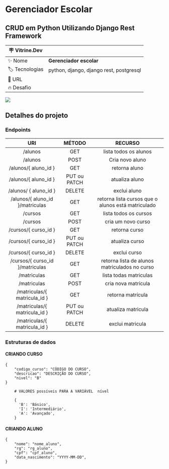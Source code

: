 # Gerenciador Escolar
## CRUD em Python Utilizando Django Rest Framework


| :placard: Vitrine.Dev |                                         |
| --------------------- | --------------------------------------- |
| :sparkles: Nome       | **Gerenciador escolar**                 |
| :label: Tecnologias   | python, django, django rest, postgresql |
| :rocket: URL          |                                         |
| :fire: Desafio        |                                         |

<!-- Inserir imagem com a #vitrinedev ao final do link -->
![](https://via.placeholder.com/1200x500.png?text=imagem+lindona+do+meu+projeto#vitrinedev)

## Detalhes do projeto




### Endpoints


|               URI               |    MÉTODO    |                      RECURSO                       |
| :-----------------------------: | :----------: | :------------------------------------------------: |
|             /alunos             |     GET      |               lista todos os alunos                |
|             /alunos             |     POST     |                  Cria novo aluno                   |
|      /alunos/{ aluno_id }       |     GET      |                   retorna aluno                    |
|      /alunos/{ aluno_id }       | PUT ou PATCH |                   atualiza aluno                   |
|      /alunos/ { aluno_id }      |    DELETE    |                    exclui aluno                    |
| /alunos/{ aluno_id }/matriculas |     GET      | retorna lista cursos que o alunos está matriculado |
|             /cursos             |     GET      |               lista todos os cursos                |
|             /cursos             |     POST     |                 cria um novo curso                 |
|      /cursos/{ curso_id }       |     GET      |                   retorna curso                    |
|      /cursos/{ curso_id }       | PUT ou PATCH |                   atualiza curso                   |
|      /cursos/{ curso_id }       |    DELETE    |                    exclui curso                    |
| /cursos/{ curso_id }/matriculas |     GET      |   retorna lista de alunos matriculados no curso    |
|           /matriculas           |     GET      |               lista todas matriculas               |
|           /matriculas           |     POST     |                cria nova matrícula                 |
|  /matriculas/{ matricula_id }   |     GET      |                 retorna matrícula                  |
|  /matriculas/{ matricula_id }   | PUT ou PATCH |                 atualiza matricula                 |
|  /matriculas/{ matricula_id }   |    DELETE    |                  exclui matricula                  |


### Estruturas de dados

#### CRIANDO CURSO

```
{
    "codigo_curso": "CÓDIGO DO CURSO",
    "descricao": "DESCRIÇÃO DO CURSO",
    "nivel": "B"
}

    # VALORES possíveis PARA A VARIÁVEL  nível
    
    {
      'B': 'Básico',
      'I': 'Intermediário',
      'A': 'Avançado',
    }

```

#### CRIANDO ALUNO

```
{
    "nome": "nome_aluno",
    "rg": "rg_aluno",
    "cpf": "cpf_aluno",
    "data_nascimento": "YYYY-MM-DD",
}

```
